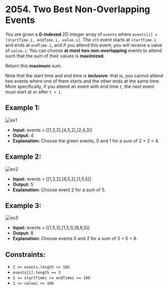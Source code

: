 # 2054. Two Best Non-Overlapping Events

You are given a **0-indexed** 2D integer array of `events` where `events[i] = [startTime.i, endTime.i, value.i]`. The `ith` event starts at `startTime.i` and ends at `endTime.i`, and if you attend this event, you will receive a value of `value.i`. You can choose **at most two non-overlapping** events to attend such that the sum of their values is **maximized**.

Return this **maximum** sum.

Note that the start time and end time is **inclusive**: that is, you cannot attend two events where one of them starts and the other ends at the same time. More specifically, if you attend an event with end time `t`, the next event must start at or after `t + 1`.

## Example 1:

![ex1](https://assets.leetcode.com/uploads/2021/09/21/picture5.png)

- **Input:** events = [[1,3,2],[4,5,2],[2,4,3]]
- **Output:** 4
- **Explanation:** Choose the green events, 0 and 1 for a sum of 2 + 2 = 4.

## Example 2:

![ex2](https://assets.leetcode.com/uploads/2021/09/21/picture1.png)

- **Input:** events = [[1,3,2],[4,5,2],[1,5,5]]
- **Output:** 5
- **Explanation:** Choose event 2 for a sum of 5.

## Example 3:

![ex3](https://assets.leetcode.com/uploads/2021/09/21/picture3.png)

- **Input:** events = [[1,5,3],[1,5,1],[6,6,5]]
- **Output:** 8
- **Explanation:** Choose events 0 and 2 for a sum of 3 + 5 = 8.


## Constraints:

- `2 <= events.length <= 105`
- `events[i].length == 3`
- `1 <= startTimei <= endTimei <= 109`
- `1 <= valuei <= 106`